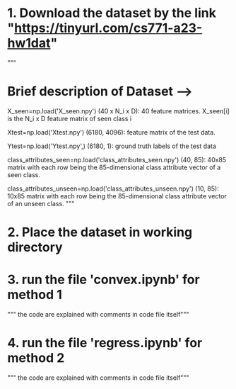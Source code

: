 # 1. Download the dataset by the link "https://tinyurl.com/cs771-a23-hw1dat"

"""
# Brief description of Dataset -->

X_seen=np.load('X_seen.npy') 	(40 x N_i x D): 40 feature matrices. X_seen[i] is the N_i x D feature matrix of seen class i

Xtest=np.load('Xtest.npy')	(6180, 4096): feature matrix of the test data.

Ytest=np.load('Ytest.npy',)	(6180, 1): ground truth labels of the test data

class_attributes_seen=np.load('class_attributes_seen.npy')	(40, 85): 40x85 matrix with each row being the 85-dimensional class attribute vector of a seen class.

class_attributes_unseen=np.load('class_attributes_unseen.npy')	(10, 85): 10x85 matrix with each row being the 85-dimensional class attribute vector of an  unseen class.
"""

# 2. Place the dataset in working directory

# 3. run the file 'convex.ipynb' for method 1   
""" the code are explained with comments in code file itself"""

# 4. run the file 'regress.ipynb' for method 2
""" the code are explained with comments in code file itself"""
